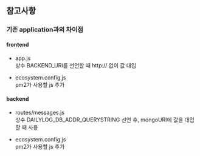 ## 참고사항

### 기존 application과의 차이점
#### frontend
- app.js  
  상수 BACKEND_URI를 선언할 때 http:// 없이 값 대입

- ecosystem.config.js  
  pm2가 사용할 js 추가

#### backend
- routes/messages.js  
  상수 DAILYLOG_DB_ADDR_QUERYSTRING 선언 후, mongoURI에 값을 대입할 때 사용

- ecosystem.config.js  
  pm2가 사용할 js 추가
